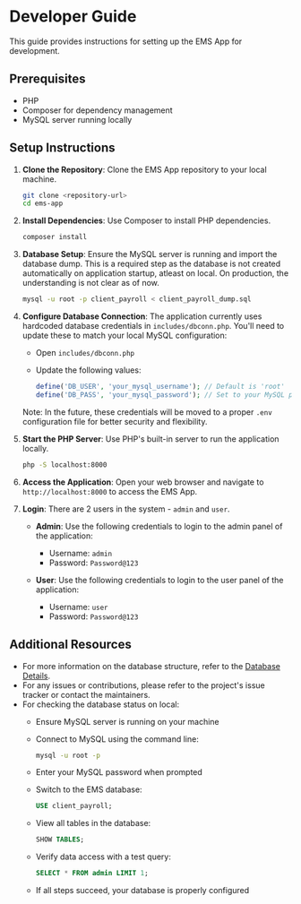 # Developer Guide

This guide provides instructions for setting up the EMS App for development.

## Prerequisites

- PHP
- Composer for dependency management
- MySQL server running locally

## Setup Instructions

1. **Clone the Repository**: Clone the EMS App repository to your local machine.

   ```bash
   git clone <repository-url>
   cd ems-app
   ```

2. **Install Dependencies**: Use Composer to install PHP dependencies.

   ```bash
   composer install
   ```

3. **Database Setup**: Ensure the MySQL server is running and import the database dump. This is a required step as the database is not created automatically on application startup, atleast on local. On production, the understanding is not clear as of now.

   ```bash
   mysql -u root -p client_payroll < client_payroll_dump.sql
   ```

4. **Configure Database Connection**: The application currently uses hardcoded database credentials in `includes/dbconn.php`. You'll need to update these to match your local MySQL configuration:

   - Open `includes/dbconn.php`
   - Update the following values:

     ```php
     define('DB_USER', 'your_mysql_username'); // Default is 'root'
     define('DB_PASS', 'your_mysql_password'); // Set to your MySQL password
     ```

   Note: In the future, these credentials will be moved to a proper `.env` configuration file for better security and flexibility.

5. **Start the PHP Server**: Use PHP's built-in server to run the application locally.

   ```bash
   php -S localhost:8000
   ```

6. **Access the Application**: Open your web browser and navigate to `http://localhost:8000` to access the EMS App.

7. **Login**: There are 2 users in the system - `admin` and `user`.

   - **Admin**: Use the following credentials to login to the admin panel of the application:

     - Username: `admin`
     - Password: `Password@123`
   - **User**: Use the following credentials to login to the user panel of the application:
     - Username: `user`
     - Password: `Password@123`

## Additional Resources

- For more information on the database structure, refer to the [Database Details](database_details.md).
- For any issues or contributions, please refer to the project's issue tracker or contact the maintainers.
- For checking the database status on local:
  - Ensure MySQL server is running on your machine
  - Connect to MySQL using the command line:

    ```bash
    mysql -u root -p
    ```

  - Enter your MySQL password when prompted
  - Switch to the EMS database:

    ```sql
    USE client_payroll;
    ```

  - View all tables in the database:

    ```sql
    SHOW TABLES;
    ```

  - Verify data access with a test query:

    ```sql
    SELECT * FROM admin LIMIT 1;
    ```

  - If all steps succeed, your database is properly configured
